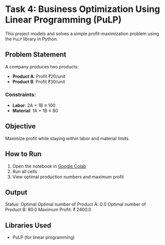 # Task 4: Business Optimization Using Linear Programming (PuLP)

This project models and solves a simple profit-maximization problem using the `PuLP` library in Python.

## Problem Statement

A company produces two products:
- **Product A**: Profit ₹20/unit
- **Product B**: Profit ₹30/unit

### Constraints:
- **Labor**: 2A + 1B ≤ 100
- **Material**: 1A + 1B ≤ 80

## Objective

Maximize profit while staying within labor and material limits.

## How to Run

1. Open the notebook in [Google Colab](https://colab.research.google.com)
2. Run all cells
3. View optimal production numbers and maximum profit

## Output

Status: Optimal
Optimal number of Product A: 0.0
Optimal number of Product B: 80.0
Maximum Profit: ₹ 2400.0

## Libraries Used

- PuLP (for linear programming)
